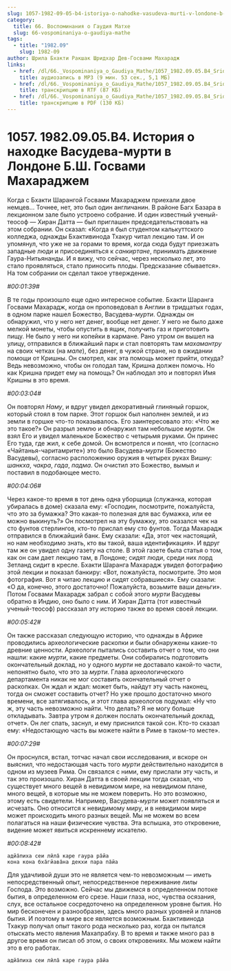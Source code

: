 ```yaml
---
slug: 1057-1982-09-05-b4-istoriya-o-nahodke-vasudeva-murti-v-londone-b-sh-gosvami-maharadzhem
category:
  title: 66. Воспоминания о Гаудия Матхе
  slug: 66-vospominaniya-o-gaudiya-mathe
tags:
  - title: "1982.09"
    slug: 1982-09
author: Шрила Бхакти Ракшак Шридхар Дев-Госвами Махарадж
links:
  - href: /dl/66._Vospominaniya_o_Gaudiya_Mathe/1057_1982.09.05.B4_SridharMj_Istorija_o_nahodke_Vasudeva-murti_v_Londone_B.S._Gosvami_Maharadzhem.mp3
    title: аудиозапись в MP3 (9 мин. 53 сек., 5,1 МБ)
  - href: /dl/66._Vospominaniya_o_Gaudiya_Mathe/1057_1982.09.05.B4_SridharMj_Istorija_o_nahodke_Vasudeva-murti_v_Londone_B.S._Gosvami_Maharadzhem.rtf
    title: транскрипцию в RTF (87 КБ)
  - href: /dl/66._Vospominaniya_o_Gaudiya_Mathe/1057_1982.09.05.B4_SridharMj_Istorija_o_nahodke_Vasudeva-murti_v_Londone_B.S._Gosvami_Maharadzhem.pdf
    title: транскрипцию в PDF (130 КБ)
---
```


# 1057. 1982.09.05.B4.  История о находке Васудева-мурти в Лондоне Б.Ш. Госвами Махараджем

Когда с Бхакти Шарангой Госвами Махараджем приехали двое немцев… Точнее, нет, это был один англичанин. В районе Багх Базара в лекционном зале было устроено собрание. И один известный ученый-теософ — Хиран Датта — был приглашен председательствовать на этом собрании. Он сказал: «Когда я был студентом калькуттского колледжа, однажды Бхактивинода Тхакур читал лекцию там. И он упомянул, что уже не за горами то время, когда сюда будут приезжать западные люди и присоединяться к *санкиртане*, принимать движение Гаура-Нитьянанды. И я вижу, что сейчас, через несколько лет, это стало проявляться, стало приносить плоды. Предсказание сбывается». На том собрании он сделал такое утверждение.

*#00:01:39#*

В те годы произошло еще одно интересное событие. Бхакти Шаранга Госвами Махарадж, когда он проповедовал в Англии в тридцатых годах, в одном парке нашел Божество, Васудева-*мурти*. Однажды он обнаружил, что у него нет денег, вообще нет денег. У него не было даже мелкой монеты, чтобы опустить в ящик, получить газ и приготовить пищу. Не было у него ни копейки в кармане. Рано утром он вышел на улицу, отправился в ближайший парк и стал повторять там *махамантру* на своих четках (на *мале*), без денег, в чужой стране, но в ожидании помощи от Кришны. Он смотрел, как эта помощь может прийти, откуда? Ведь невозможно, чтобы он голодал там, Кришна должен помочь. Но как Кришна придет ему на помощь? Он наблюдал это и повторял Имя Кришны в это время.

*#00:03:04#*

Он повторял *Наму*, и вдруг увидел декоративный глиняный горшок, который стоял в том парке. Этот горшок был наполнен землей, и из земли в горшке что-то показывалось. Его заинтересовало это: «Что же это такое?» Он разрыл землю и обнаружил там небольшое *мурти*. Он взял Его и увидел маленькое Божество с четырьмя руками. Он принес Его туда, где жил, к себе домой. Он всмотрелся и понял, что (согласно «Чайтанья-чаритамрите») это было Васудева-*мурти* (Божество Васудевы), согласно расположению оружия в четырех руках Вишну: *шанкха*, *чакра*, *гада*, *падма*. Он очистил это Божество, вымыл и поставил в подобающее место.

*#00:04:06#*

Через какое-то время в тот день одна уборщица (служанка, которая убиралась в доме) сказала ему: «Господин, посмотрите, пожалуйста, что это за бумажка? Это какая-то полезная для вас бумажка, или ее можно выкинуть?» Он посмотрел на эту бумажку, это оказался чек на сто фунтов стерлингов, кто-то прислал ему сто фунтов. Тогда Махарадж отправился в ближайший банк. Ему сказали: «Да, этот чек настоящий, но нам необходимо знать, кто вы такой, ваша идентификация». И вдруг там же он увидел одну газету на столе. В этой газете была статья о том, как он сам дает лекцию там, в Лондоне; сидят люди, среди них лорд Зетланд сидит в кресле. Бхакти Шаранга Махарадж увидел фотографию этой лекции и показал банкиру: «Вот, пожалуйста, посмотрите. Это моя фотография. Вот я читаю лекцию и сидят собравшиеся». Ему сказали: «О да, конечно, этого достаточно! Пожалуйста, возьмите ваши деньги». Потом Госвами Махарадж забрал с собой этого *мурти* Васудевы обратно в Индию, оно было с ним. И Хиран Датта (тот известный ученый-теософ) рассказал эту историю также во время своей лекции.

*#00:05:42#*

Он также рассказал следующую историю, что однажды в Африке проводились археологические раскопки и были обнаружены какие-то древние ценности. Археологи пытались составить отчет о том, что они нашли: какие *мурти*, какие предметы. Они собирались подготовить окончательный доклад, но у одного *мурти* не доставало какой-то части, непонятно было, что это за *мурти*. Глава археологического департамента никак не мог составить окончательный отчет о раскопках. Он ждал и ждал: может быть, найдут эту часть наконец, тогда он сможет составить отчет? Но уже прошло достаточно много времени, все затягивалось, и этот глава археологов подумал: «Ну что ж, эту часть невозможно найти. Что делать? Я не могу больше откладывать. Завтра утром я должен послать окончательный доклад, отчет». Он лег спать, заснул, и ему приснился такой сон. Кто-то сказал ему: «Недостающую часть вы можете найти в Риме в таком-то месте».

*#00:07:29#*

Он проснулся, встал, тотчас начал свои исследования, и вскоре он выяснил, что недостающая часть того *мурти* действительно находится в одном из музеев Рима. Он связался с ними, ему прислали эту часть, и так это произошло. Хиран Датта в своей лекции тогда сказал, что существует много вещей в невидимом мире, на невидимом плане, много вещей, в которые мы не можем поверить. Но это возможно, этому есть свидетели. Например, Васудева-*мурти* может появляться и исчезать. Оно относится к невидимому миру, и в невидимом мире может происходить много разных вещей. Мы не можем во всем полагаться на наши физические чувства. Эта вспышка, это откровение, видение может явиться искреннему искателю.

*#00:08:42#*

    адйа̄пиха сеи лӣла̄ каре гаура ра̄йа
    кона кона бха̄гйава̄на декхи пара па̄йа

Для удачливой души это не является чем-то невозможным — иметь непосредственный опыт, непосредственное переживание *лилы* Господа. Это возможно. Сейчас мы движемся в определенном потоке бытия, в определенном его срезе. Наши глаза, нос, чувства осязания, слух, все остальное сосредоточено на определенном уровне бытия. Но мир бесконечен и разнообразен, здесь много разных уровней и планов бытия. И поэтому в мире все является возможным. Бхактивинода Тхакур получал опыт такого рода несколько раз, когда он пытался отыскать место явления Махапрабху. В то время и также много раз в другое время он писал об этом, о своих откровениях. Мы можем найти это в его работах.

    адйа̄пиха сеи лӣла̄ каре гаура ра̄йа

